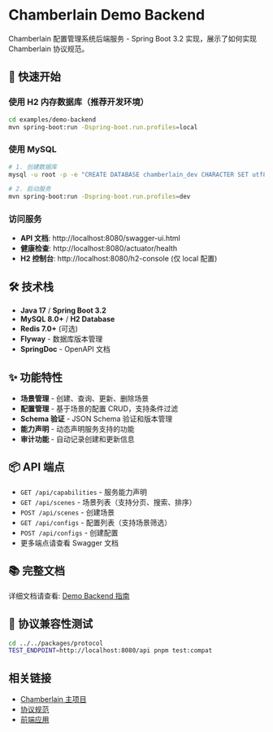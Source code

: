 # Chamberlain Demo Backend

Chamberlain 配置管理系统后端服务 - Spring Boot 3.2 实现，展示了如何实现 Chamberlain 协议规范。

## 🚀 快速开始

### 使用 H2 内存数据库（推荐开发环境）

```bash
cd examples/demo-backend
mvn spring-boot:run -Dspring-boot.run.profiles=local
```

### 使用 MySQL

```bash
# 1. 创建数据库
mysql -u root -p -e "CREATE DATABASE chamberlain_dev CHARACTER SET utf8mb4 COLLATE utf8mb4_unicode_ci;"

# 2. 启动服务
mvn spring-boot:run -Dspring-boot.run.profiles=dev
```

### 访问服务

- **API 文档**: http://localhost:8080/swagger-ui.html
- **健康检查**: http://localhost:8080/actuator/health
- **H2 控制台**: http://localhost:8080/h2-console (仅 local 配置)

## 🛠️ 技术栈

- **Java 17** / **Spring Boot 3.2**
- **MySQL 8.0+** / **H2 Database**
- **Redis 7.0+** (可选)
- **Flyway** - 数据库版本管理
- **SpringDoc** - OpenAPI 文档

## ✨ 功能特性

- **场景管理** - 创建、查询、更新、删除场景
- **配置管理** - 基于场景的配置 CRUD，支持条件过滤
- **Schema 验证** - JSON Schema 验证和版本管理
- **能力声明** - 动态声明服务支持的功能
- **审计功能** - 自动记录创建和更新信息

## 📦 API 端点

- `GET /api/capabilities` - 服务能力声明
- `GET /api/scenes` - 场景列表（支持分页、搜索、排序）
- `POST /api/scenes` - 创建场景
- `GET /api/configs` - 配置列表（支持场景筛选）
- `POST /api/configs` - 创建配置
- 更多端点请查看 Swagger 文档

## 📚 完整文档

详细文档请查看: [Demo Backend 指南](../../docs/demo-backend.md)

## 🧪 协议兼容性测试

```bash
cd ../../packages/protocol
TEST_ENDPOINT=http://localhost:8080/api pnpm test:compat
```

## 相关链接

- [Chamberlain 主项目](../../README.md)
- [协议规范](../../packages/protocol/docs/api-spec.md)
- [前端应用](../demo-app/README.md)

